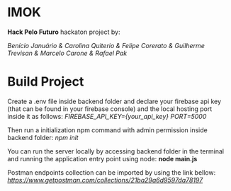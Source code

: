 # IMOK
**Hack Pelo Futuro** hackaton project by:

*Benício Januário &*
*Carolina Quiterio &*
*Felipe Corerato &*
*Guilherme Trevisan &*
*Marcelo Carone &*
*Rafael Pak*

# Build Project
Create a .env file inside backend folder and declare your firebase api key (that can be found in your firebase console) and the local hosting port inside it as follows:
*FIREBASE_API_KEY={your_api_key}*
*PORT=5000*

Then run a initialization npm command with admin permission inside backend folder:
*npm init*

You can run the server locally by accessing backend folder in the terminal and running the application entry point using node:
**node main.js**

Postman endpoints collection can be imported by using the link bellow:
*https://www.getpostman.com/collections/21ba29a6d9597da78197*
